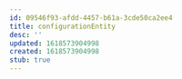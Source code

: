 ```yaml
---
id: 09546f93-afdd-4457-b61a-3cde50ca2ee4
title: configurationEntity
desc: ''
updated: 1618573904998
created: 1618573904998
stub: true
---
```



